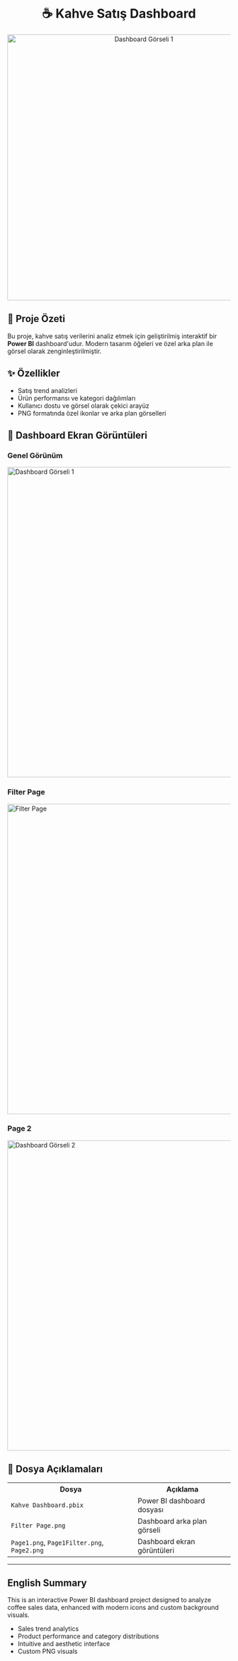 <h1 align="center">☕ Kahve Satış Dashboard</h1>

<p align="center">
  <img src="https://github.com/Ozan-Mohurcu/Coffe-Sales-PowerBi-Dashboard/blob/main/%C4%B0mages/page1.png?raw=true" alt="Dashboard Görseli 1" width="600"/>
</p>

<h2>📌 Proje Özeti</h2>
<p>
  Bu proje, kahve satış verilerini analiz etmek için geliştirilmiş interaktif bir <strong>Power BI</strong> dashboard'udur.
  Modern tasarım öğeleri ve özel arka plan ile görsel olarak zenginleştirilmiştir.
</p>

<h2>✨ Özellikler</h2>
<ul>
  <li>Satış trend analizleri</li>
  <li>Ürün performansı ve kategori dağılımları</li>
  <li>Kullanıcı dostu ve görsel olarak çekici arayüz</li>
  <li>PNG formatında özel ikonlar ve arka plan görselleri</li>
</ul>

<h2>📸 Dashboard Ekran Görüntüleri</h2>

<h3>Genel Görünüm</h3>
<img src="https://github.com/Ozan-Mohurcu/Coffe-Sales-PowerBi-Dashboard/blob/main/%C4%B0mages/page1.png?raw=true" alt="Dashboard Görseli 1" width="700"/>

<h3>Filter Page</h3>
<img src="https://github.com/Ozan-Mohurcu/Coffe-Sales-PowerBi-Dashboard/blob/main/%C4%B0mages/page1filter.png?raw=true" alt="Filter Page" width="700"/>

<h3>Page 2</h3>
<img src="https://github.com/Ozan-Mohurcu/Coffe-Sales-PowerBi-Dashboard/blob/main/%C4%B0mages/page2.png?raw=true" alt="Dashboard Görseli 2" width="700"/>

<h2>📁 Dosya Açıklamaları</h2>

<table>
  <tr>
    <th>Dosya</th>
    <th>Açıklama</th>
  </tr>
  <tr>
    <td><code>Kahve Dashboard.pbix</code></td>
    <td>Power BI dashboard dosyası</td>
  </tr>
  <tr>
    <td><code>Filter Page.png</code></td>
    <td>Dashboard arka plan görseli</td>
  </tr>
  <tr>
    <td><code>Page1.png</code>, <code>Page1Filter.png</code>, <code>Page2.png</code></td>
    <td>Dashboard ekran görüntüleri</td>
  </tr>
</table>

<hr>

<h2>English Summary</h2>
<p>
  This is an interactive Power BI dashboard project designed to analyze coffee sales data, enhanced with modern icons and custom background visuals.
</p>

<ul>
  <li>Sales trend analytics</li>
  <li>Product performance and category distributions</li>
  <li>Intuitive and aesthetic interface</li>
  <li>Custom PNG visuals</li>
</ul>
